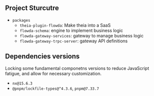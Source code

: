 ## Project Sturcutre

- `packages`
    - `theia-plugin-flowda`: Make theia into a SaaS
    - `flowda-schema`: engine to implement business logic
    - `flowda-gateway-services`: gateway to manage business logic
    - `flowda-gateway-trpc-server`: gateway API definitions

## Dependencies versions

Locking some fundamental componetns versions to reduce JavaScript fatigue, and allow for necessary customization.

- `nx@15.6.3`
- `@pnpm/lockfile-types@^4.3.6`, `pnpm@7.33.7`
